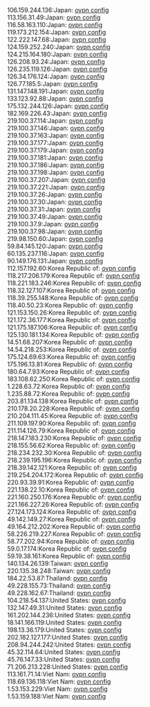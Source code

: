 106.159.244.136:Japan: [ovpn config](vpn/106_159_244_136.ovpn)  
113.156.31.49:Japan: [ovpn config](vpn/113_156_31_49.ovpn)  
116.58.163.110:Japan: [ovpn config](vpn/116_58_163_110.ovpn)  
119.173.212.154:Japan: [ovpn config](vpn/119_173_212_154.ovpn)  
122.222.147.68:Japan: [ovpn config](vpn/122_222_147_68.ovpn)  
124.159.252.240:Japan: [ovpn config](vpn/124_159_252_240.ovpn)  
124.215.164.180:Japan: [ovpn config](vpn/124_215_164_180.ovpn)  
126.208.93.24:Japan: [ovpn config](vpn/126_208_93_24.ovpn)  
126.235.119.126:Japan: [ovpn config](vpn/126_235_119_126.ovpn)  
126.34.176.124:Japan: [ovpn config](vpn/126_34_176_124.ovpn)  
126.77.185.5:Japan: [ovpn config](vpn/126_77_185_5.ovpn)  
131.147.148.191:Japan: [ovpn config](vpn/131_147_148_191.ovpn)  
133.123.92.88:Japan: [ovpn config](vpn/133_123_92_88.ovpn)  
175.132.244.126:Japan: [ovpn config](vpn/175_132_244_126.ovpn)  
182.169.226.43:Japan: [ovpn config](vpn/182_169_226_43.ovpn)  
219.100.37.114:Japan: [ovpn config](vpn/219_100_37_114.ovpn)  
219.100.37.146:Japan: [ovpn config](vpn/219_100_37_146.ovpn)  
219.100.37.163:Japan: [ovpn config](vpn/219_100_37_163.ovpn)  
219.100.37.177:Japan: [ovpn config](vpn/219_100_37_177.ovpn)  
219.100.37.179:Japan: [ovpn config](vpn/219_100_37_179.ovpn)  
219.100.37.181:Japan: [ovpn config](vpn/219_100_37_181.ovpn)  
219.100.37.186:Japan: [ovpn config](vpn/219_100_37_186.ovpn)  
219.100.37.198:Japan: [ovpn config](vpn/219_100_37_198.ovpn)  
219.100.37.207:Japan: [ovpn config](vpn/219_100_37_207.ovpn)  
219.100.37.221:Japan: [ovpn config](vpn/219_100_37_221.ovpn)  
219.100.37.26:Japan: [ovpn config](vpn/219_100_37_26.ovpn)  
219.100.37.30:Japan: [ovpn config](vpn/219_100_37_30.ovpn)  
219.100.37.31:Japan: [ovpn config](vpn/219_100_37_31.ovpn)  
219.100.37.49:Japan: [ovpn config](vpn/219_100_37_49.ovpn)  
219.100.37.9:Japan: [ovpn config](vpn/219_100_37_9.ovpn)  
219.100.37.98:Japan: [ovpn config](vpn/219_100_37_98.ovpn)  
219.98.150.60:Japan: [ovpn config](vpn/219_98_150_60.ovpn)  
59.84.145.120:Japan: [ovpn config](vpn/59_84_145_120.ovpn)  
60.135.237.116:Japan: [ovpn config](vpn/60_135_237_116.ovpn)  
90.149.176.131:Japan: [ovpn config](vpn/90_149_176_131.ovpn)  
112.157.192.60:Korea Republic of: [ovpn config](vpn/112_157_192_60.ovpn)  
118.217.206.179:Korea Republic of: [ovpn config](vpn/118_217_206_179.ovpn)  
118.221.183.246:Korea Republic of: [ovpn config](vpn/118_221_183_246.ovpn)  
118.32.127.107:Korea Republic of: [ovpn config](vpn/118_32_127_107.ovpn)  
118.39.255.148:Korea Republic of: [ovpn config](vpn/118_39_255_148.ovpn)  
118.40.50.23:Korea Republic of: [ovpn config](vpn/118_40_50_23.ovpn)  
121.153.150.26:Korea Republic of: [ovpn config](vpn/121_153_150_26.ovpn)  
121.172.36.177:Korea Republic of: [ovpn config](vpn/121_172_36_177.ovpn)  
121.175.187.106:Korea Republic of: [ovpn config](vpn/121_175_187_106.ovpn)  
125.130.181.134:Korea Republic of: [ovpn config](vpn/125_130_181_134.ovpn)  
14.51.68.207:Korea Republic of: [ovpn config](vpn/14_51_68_207.ovpn)  
14.54.218.253:Korea Republic of: [ovpn config](vpn/14_54_218_253.ovpn)  
175.124.69.63:Korea Republic of: [ovpn config](vpn/175_124_69_63.ovpn)  
175.196.13.81:Korea Republic of: [ovpn config](vpn/175_196_13_81.ovpn)  
180.64.7.93:Korea Republic of: [ovpn config](vpn/180_64_7_93.ovpn)  
183.108.62.250:Korea Republic of: [ovpn config](vpn/183_108_62_250.ovpn)  
1.228.63.72:Korea Republic of: [ovpn config](vpn/1_228_63_72.ovpn)  
1.235.88.72:Korea Republic of: [ovpn config](vpn/1_235_88_72.ovpn)  
203.81.134.138:Korea Republic of: [ovpn config](vpn/203_81_134_138.ovpn)  
210.178.20.228:Korea Republic of: [ovpn config](vpn/210_178_20_228.ovpn)  
210.204.111.45:Korea Republic of: [ovpn config](vpn/210_204_111_45.ovpn)  
211.109.197.90:Korea Republic of: [ovpn config](vpn/211_109_197_90.ovpn)  
211.114.126.79:Korea Republic of: [ovpn config](vpn/211_114_126_79.ovpn)  
218.147.183.230:Korea Republic of: [ovpn config](vpn/218_147_183_230.ovpn)  
218.155.56.62:Korea Republic of: [ovpn config](vpn/218_155_56_62.ovpn)  
218.234.232.30:Korea Republic of: [ovpn config](vpn/218_234_232_30.ovpn)  
218.239.195.196:Korea Republic of: [ovpn config](vpn/218_239_195_196.ovpn)  
218.39.142.121:Korea Republic of: [ovpn config](vpn/218_39_142_121.ovpn)  
219.254.204.172:Korea Republic of: [ovpn config](vpn/219_254_204_172.ovpn)  
220.93.39.91:Korea Republic of: [ovpn config](vpn/220_93_39_91.ovpn)  
221.138.22.10:Korea Republic of: [ovpn config](vpn/221_138_22_10.ovpn)  
221.160.250.176:Korea Republic of: [ovpn config](vpn/221_160_250_176.ovpn)  
221.166.227.26:Korea Republic of: [ovpn config](vpn/221_166_227_26.ovpn)  
27.124.173.124:Korea Republic of: [ovpn config](vpn/27_124_173_124.ovpn)  
49.142.149.27:Korea Republic of: [ovpn config](vpn/49_142_149_27.ovpn)  
49.164.212.202:Korea Republic of: [ovpn config](vpn/49_164_212_202.ovpn)  
58.226.219.227:Korea Republic of: [ovpn config](vpn/58_226_219_227.ovpn)  
58.77.202.94:Korea Republic of: [ovpn config](vpn/58_77_202_94.ovpn)  
59.0.17.174:Korea Republic of: [ovpn config](vpn/59_0_17_174.ovpn)  
59.19.38.161:Korea Republic of: [ovpn config](vpn/59_19_38_161.ovpn)  
140.134.26.139:Taiwan: [ovpn config](vpn/140_134_26_139.ovpn)  
220.135.38.248:Taiwan: [ovpn config](vpn/220_135_38_248.ovpn)  
184.22.53.87:Thailand: [ovpn config](vpn/184_22_53_87.ovpn)  
49.228.155.73:Thailand: [ovpn config](vpn/49_228_155_73.ovpn)  
49.228.162.67:Thailand: [ovpn config](vpn/49_228_162_67.ovpn)  
104.218.54.137:United States: [ovpn config](vpn/104_218_54_137.ovpn)  
132.147.49.31:United States: [ovpn config](vpn/132_147_49_31.ovpn)  
161.202.144.236:United States: [ovpn config](vpn/161_202_144_236.ovpn)  
18.141.166.119:United States: [ovpn config](vpn/18_141_166_119.ovpn)  
198.13.36.179:United States: [ovpn config](vpn/198_13_36_179.ovpn)  
202.182.127.177:United States: [ovpn config](vpn/202_182_127_177.ovpn)  
208.94.244.242:United States: [ovpn config](vpn/208_94_244_242.ovpn)  
45.32.114.64:United States: [ovpn config](vpn/45_32_114_64.ovpn)  
45.76.147.33:United States: [ovpn config](vpn/45_76_147_33.ovpn)  
71.206.213.228:United States: [ovpn config](vpn/71_206_213_228.ovpn)  
113.161.71.14:Viet Nam: [ovpn config](vpn/113_161_71_14.ovpn)  
118.69.136.118:Viet Nam: [ovpn config](vpn/118_69_136_118.ovpn)  
1.53.153.229:Viet Nam: [ovpn config](vpn/1_53_153_229.ovpn)  
1.53.159.188:Viet Nam: [ovpn config](vpn/1_53_159_188.ovpn)  
